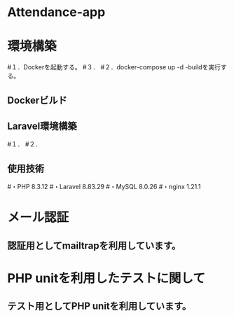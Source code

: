 # Attendance-app

# 環境構築
#１．Dockerを起動する。
#３．
#２．docker-compose up -d -buildを実行する。

## Dockerビルド

## Laravel環境構築
#１．
#２．


## 使用技術
#・PHP 8.3.12
#・Laravel 8.83.29
#・MySQL 8.0.26
#・nginx 1.21.1

# メール認証
## 認証用としてmailtrapを利用しています。

# PHP unitを利用したテストに関して
## テスト用としてPHP unitを利用しています。
